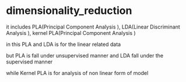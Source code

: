 # dimensionality_reduction
it includes PLA(Principal Component Analysis ), LDA(Linear Discriminant Analysis ), kernel PLA(Principal Component Analysis )

in this PLA and LDA is for the linear related data

but PLA is fall under unsupervised manner 
and LDA fall under the supervised manner 

while Kernel PLA is for analysis of non linear form of model
